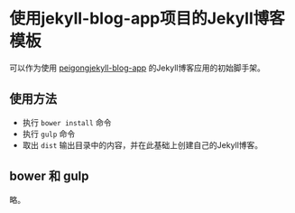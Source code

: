 # 使用jekyll-blog-app项目的Jekyll博客模板 #

可以作为使用 [peigongjekyll-blog-app](https://github.com/peigong/jekyll-blog-app) 的Jekyll博客应用的初始脚手架。

## 使用方法 ##

- 执行 `bower install` 命令
- 执行 `gulp` 命令
- 取出 `dist` 输出目录中的内容，并在此基础上创建自己的Jekyll博客。

## bower 和 gulp ##

略。

